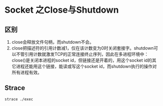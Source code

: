 # Socket 之Close与Shutdown

## 区别

1. close会释放文件句柄，而shutdown不会。
2. close把描述符的引用计数减1，仅在该计数变为0时关闭套接字。shutdown可以不管引用计数就激发TCP的正常连接终止序列，因此在多进程环境中：close()是关闭本进程的socket id，但链接还是开着的，用这个socket id的其它进程还能用这个链接，能读或写这个socket id，而shutdown执行的操作对所有进程有效。

## Strace

```shell
strace ./exec
```

